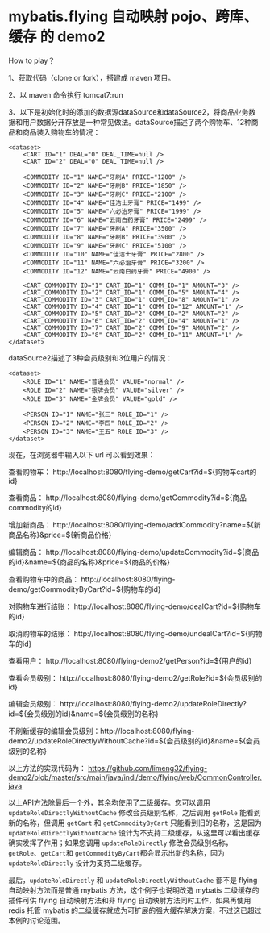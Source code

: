# mybatis.flying 自动映射 pojo、跨库、缓存 的 demo2

How to play？

1、获取代码（clone or fork），搭建成 maven 项目。

2、以 maven 命令执行 tomcat7:run

3、以下是初始化时的添加的数据源dataSource和dataSource2，将商品业务数据和用户数据分开存放是一种常见做法。dataSource描述了两个购物车、12种商品和商品装入购物车的情况：
```
<dataset>
	<CART ID="1" DEAL="0" DEAL_TIME=null />
	<CART ID="2" DEAL="0" DEAL_TIME=null />
	
	<COMMODITY ID="1" NAME="牙刷A" PRICE="1200" />
	<COMMODITY ID="2" NAME="牙刷B" PRICE="1850" />
	<COMMODITY ID="3" NAME="牙刷C" PRICE="2100" />
	<COMMODITY ID="4" NAME="佳洁士牙膏" PRICE="1499" />
	<COMMODITY ID="5" NAME="六必治牙膏" PRICE="1999" />
	<COMMODITY ID="6" NAME="云南白药牙膏" PRICE="2499" />
	<COMMODITY ID="7" NAME="牙刷A" PRICE="3500" />
	<COMMODITY ID="8" NAME="牙刷B" PRICE="3900" />
	<COMMODITY ID="9" NAME="牙刷C" PRICE="5100" />
	<COMMODITY ID="10" NAME="佳洁士牙膏" PRICE="2800" />
	<COMMODITY ID="11" NAME="六必治牙膏" PRICE="3200" />
	<COMMODITY ID="12" NAME="云南白药牙膏" PRICE="4900" />
	
	<CART_COMMODITY ID="1" CART_ID="1" COMM_ID="1" AMOUNT="3" />
	<CART_COMMODITY ID="2" CART_ID="1" COMM_ID="5" AMOUNT="4" />
	<CART_COMMODITY ID="3" CART_ID="1" COMM_ID="8" AMOUNT="1" />
	<CART_COMMODITY ID="4" CART_ID="1" COMM_ID="12" AMOUNT="1" />
	<CART_COMMODITY ID="5" CART_ID="2" COMM_ID="2" AMOUNT="2" />
	<CART_COMMODITY ID="6" CART_ID="2" COMM_ID="4" AMOUNT="1" />
	<CART_COMMODITY ID="7" CART_ID="2" COMM_ID="9" AMOUNT="2" />
	<CART_COMMODITY ID="8" CART_ID="2" COMM_ID="11" AMOUNT="1" />
</dataset>
```
dataSource2描述了3种会员级别和3位用户的情况：
```
<dataset>
	<ROLE ID="1" NAME="普通会员" VALUE="normal" />
	<ROLE ID="2" NAME="银牌会员" VALUE="silver" />
	<ROLE ID="3" NAME="金牌会员" VALUE="gold" />
	
	<PERSON ID="1" NAME="张三" ROLE_ID="1" />
	<PERSON ID="2" NAME="李四" ROLE_ID="2" />
	<PERSON ID="3" NAME="王五" ROLE_ID="3" />
</dataset>
```
现在，在浏览器中输入以下 url 可以看到效果：

查看购物车：			http://localhost:8080/flying-demo/getCart?id=${购物车cart的id}

查看商品：			http://localhost:8080/flying-demo/getCommodity?id=${商品commodity的id}

增加新商品：			http://localhost:8080/flying-demo/addCommodity?name=${新商品名称}&price=${新商品价格}

编辑商品：			http://localhost:8080/flying-demo/updateCommodity?id=${商品的id}&name=${商品的名称}&price=${商品的价格}

查看购物车中的商品：	http://localhost:8080/flying-demo/getCommodityByCart?id=${购物车的id}

对购物车进行结账：	http://localhost:8080/flying-demo/dealCart?id=${购物车的id}

取消购物车的结账：	http://localhost:8080/flying-demo/undealCart?id=${购物车的id}

查看用户：			http://localhost:8080/flying-demo2/getPerson?id=${用户的id}

查看会员级别：		http://localhost:8080/flying-demo2/getRole?id=${会员级别的id}

编辑会员级别：		http://localhost:8080/flying-demo2/updateRoleDirectly?id=${会员级别的id}&name=${会员级别的名称}

不刷新缓存的编辑会员级别：http://localhost:8080/flying-demo2/updateRoleDirectlyWithoutCache?id=${会员级别的id}&name=${会员级别的名称}

以上方法的实现代码为： https://github.com/limeng32/flying-demo2/blob/master/src/main/java/indi/demo/flying/web/CommonController.java 

以上API方法除最后一个外，其余均使用了二级缓存。您可以调用 `updateRoleDirectlyWithoutCache` 修改会员级别名称，之后调用 `getRole` 能看到新的名称，但调用 `getCart` 和 `getCommodityByCart` 只能看到旧的名称，这是因为 `updateRoleDirectlyWithoutCache` 设计为不支持二级缓存，从这里可以看出缓存确实发挥了作用；如果您调用 `updateRoleDirectly` 修改会员级别名称，`getRole`、`getCart`和 `getCommodityByCart`都会显示出新的名称，因为 `updateRoleDirectly` 设计为支持二级缓存。

最后，`updateRoleDirectly` 和 `updateRoleDirectlyWithoutCache` 都不是 flying 自动映射方法而是普通 mybatis 方法，这个例子也说明改造 mybatis 二级缓存的插件可供 flying 自动映射方法和非 flying 自动映射方法同时工作，如果再使用 redis 托管 mybatis 的二级缓存就成为可扩展的强大缓存解决方案，不过这已超过本例的讨论范围。